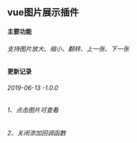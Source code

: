 ## vue图片展示插件

#### 主要功能
###### 支持图片放大、缩小、翻转、上一张、下一张

#### 更新记录
###### 2019-06-13 -1.0.0
###### 1、点击图片可查看
###### 2、关闭添加回调函数